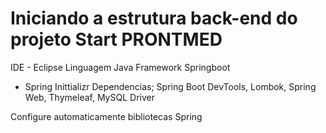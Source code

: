 # Iniciando a estrutura back-end do projeto Start  PRONTMED

IDE - Eclipse
Linguagem Java
Framework Springboot
- Spring Inittializr 
Dependencias; Spring Boot DevTools, Lombok, Spring Web, Thymeleaf, MySQL Driver

Configure automaticamente bibliotecas Spring
